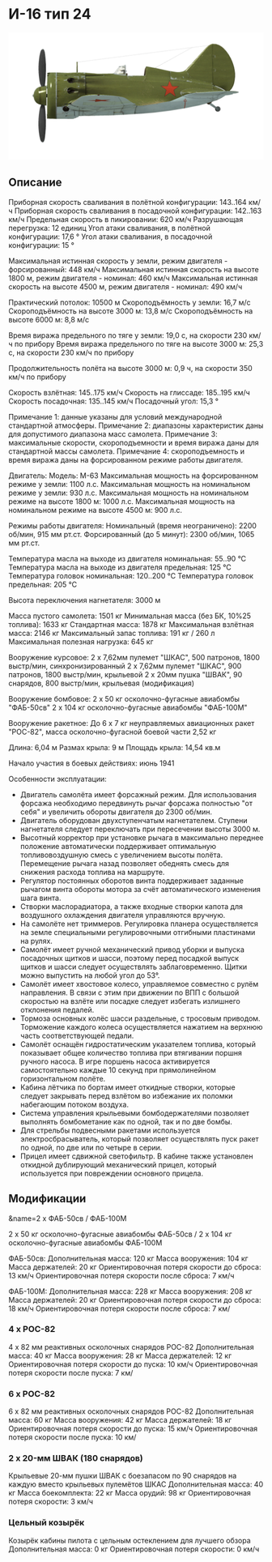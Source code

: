 # И-16 тип 24

![i16t24](../images/i16t24.png)

## Описание

Приборная скорость сваливания в полётной конфигурации: 143..164 км/ч
Приборная скорость сваливания в посадочной конфигурации: 142..163 км/ч
Предельная скорость в пикировании: 620 км/ч
Разрушающая перегрузка: 12 единиц
Угол атаки сваливания, в полётной конфигурации: 17,6 °
Угол атаки сваливания, в посадочной конфигурации: 15 °

Максимальная истинная скорость у земли, режим двигателя - форсированный: 448 км/ч
Максимальная истинная скорость на высоте 1800 м, режим двигателя - номинал: 460 км/ч
Максимальная истинная скорость на высоте 4500 м, режим двигателя - номинал: 490 км/ч

Практический потолок: 10500 м
Скороподъёмность у земли: 16,7 м/с
Скороподъёмность на высоте 3000 м: 13,8 м/с
Скороподъёмность на высоте 6000 м: 8,8 м/с

Время виража предельного по тяге у земли: 19,0 с, на скорости 230 км/ч по прибору
Время виража предельного по тяге на высоте 3000 м: 25,3 с, на скорости 230 км/ч по прибору

Продолжительность полёта на высоте 3000 м: 0,9 ч, на скорости 350 км/ч по прибору

Скорость взлётная: 145..175 км/ч
Скорость на глиссаде: 185..195 км/ч
Скорость посадочная: 135..145 км/ч
Посадочный угол: 15,3 °

Примечание 1: данные указаны для условий международной стандартной атмосферы.
Примечание 2: диапазоны характеристик даны для допустимого диапазона масс самолета.
Примечание 3: максимальные скорости, скороподъемности и время виража даны для стандартной массы самолета.
Примечание 4: скороподъемность и время виража даны на форсированном режиме работы двигателя.

Двигатель:
Модель: М-63 
Максимальная мощность на форсированном режиме у земли: 1100 л.с.
Максимальная мощность на номинальном режиме у земли: 930 л.с.
Максимальная мощность на номинальном режиме на высоте 1800 м: 1000 л.с.
Максимальная мощность на номинальном режиме на высоте 4500 м: 900 л.с.

Режимы работы двигателя:
Номинальный (время неограничено): 2200 об/мин, 915 мм рт.ст.
Форсированный (до 5 минут): 2300 об/мин, 1065 мм рт.ст.

Температура масла на выходе из двигателя номинальная: 55..90 °С
Температура масла на выходе из двигателя предельная: 125 °С
Температура головок номинальная: 120..200 °С
Температура головок предельная: 205 °С

Высота переключения нагнетателя: 3000 м

Масса пустого самолета: 1501 кг
Минимальная масса (без БК, 10%25 топлива): 1633 кг
Стандартная масса: 1878 кг
Максимальная взлётная масса: 2146 кг
Максимальный запас топлива: 191 кг / 260 л
Максимальная полезная нагрузка: 645 кг

Вооружение курсовое:
2 x 7,62мм пулемет "ШКАС", 500 патронов, 1800 выстр/мин, синхронизированный
2 x 7,62мм пулемет "ШКАС", 900 патронов, 1800 выстр/мин, крыльевой
2 x 20мм пушка "ШВАК", 90 снарядов, 800 выстр/мин, крыльевая (модификация)

Вооружение бомбовое:
2 x 50 кг осколочно-фугасные авиабомбы "ФАБ-50св"
2 x 104 кг осколочно-фугасные авиабомбы "ФАБ-100М"

Вооружение ракетное:
До 6 x 7 кг неуправляемых авиационных ракет "РОС-82", масса осколочно-фугасной боевой части 2,52 кг

Длина: 6,04 м
Размах крыла: 9 м
Площадь крыла: 14,54 кв.м

Начало участия в боевых действиях: июнь 1941

Особенности эксплуатации:
- Двигатель самолёта имеет форсажный режим. Для использования форсажа необходимо передвинуть рычаг форсажа полностью "от себя" и увеличить обороты двигателя до 2300 об/мин.
- Двигатель оборудован двухступенчатым нагнетателем. Ступени нагнетателя следует переключать при пересечении высоты 3000 м.
- Высотный корректор при установке рычага в максимально переднее положение автоматически поддерживает оптимальную топливовоздушную смесь с увеличением высоты полёта. Перемещение рычага назад позволяет обеднять смесь для снижения расхода топлива на маршруте.
- Регулятор постоянных оборотов винта поддерживает заданные рычагом винта обороты мотора за счёт автоматического изменения шага винта.
- Створки маслорадиатора, а также входные створки капота для воздушного охлаждения двигателя управляются вручную.
- На самолёте нет триммеров. Регулировка планера осуществляется на земле специальными регулировочными отгибными пластинами на рулях.
- Самолёт имеет ручной механический привод уборки и выпуска посадочных щитков и шасси, поэтому перед посадкой выпуск щитков и шасси следует осуществлять заблаговременно. Щитки можно выпустить на любой угол до 53°.
- Самолёт имеет хвостовое колесо, управляемое совместно с рулём направления. В связи с этим при движении по ВПП с большой скоростью на взлёте или посадке следует избегать излишнего отклонения педалей.
- Тормоза основных колёс шасси раздельные, с тросовым приводом. Торможение каждого колеса осуществляется нажатием на верхнюю часть соответствующей педали.
- Самолёт оснащён гидростатическим указателем топлива, который показывает общее количество топлива при втягивании поршня ручного насоса. В игре поршень насоса активируется самостоятельно каждые 10 секунд при прямолинейном горизонтальном полёте.
- Кабина лётчика по бортам имеет откидные створки, которые следует закрывать перед взлётом во избежание их поломки набегающим потоком воздуха.
- Система управления крыльевыми бомбодержателями позволяет выполнять бомбометание как по одной, так и по две бомбы.
- Для стрельбы подвесными ракетами используется электросбрасыватель, который позволяет осуществлять пуск ракет по одной, по две или по четыре в серии.
- Прицел имеет сдвижной светофильтр. В кабине также установлен откидной дублирующий механический прицел, который используется при повреждении основного прицела.

## Модификации
&name=2 х ФАБ-50св / ФАБ-100М

2 x 50 кг осколочно-фугасные авиабомбы ФАБ-50св / 2 x 104 кг осколочно-фугасные авиабомбы ФАБ-100М

ФАБ-50св:
Дополнительная масса: 120 кг
Масса вооружения: 104 кг
Масса держателей: 20 кг
Ориентировочная потеря скорости до сброса: 13 км/ч
Ориентировочная потеря скорости после сброса: 7 км/ч

ФАБ-100М:
Дополнительная масса: 228 кг
Масса вооружения: 208 кг
Масса держателей: 20 кг
Ориентировочная потеря скорости до сброса: 18 км/ч
Ориентировочная потеря скорости после сброса: 7 км/
### 4 х РОС-82

4 x 82 мм реактивных осколочных снарядов РОС-82
Дополнительная масса: 40 кг
Масса вооружения: 28 кг
Масса держателей: 12 кг
Ориентировочная потеря скорости до пуска: 10 км/ч
Ориентировочная потеря скорости после пуска: 7 км/
### 6 х РОС-82

6 x 82 мм реактивных осколочных снарядов РОС-82
Дополнительная масса: 60 кг
Масса вооружения: 42 кг
Масса держателей: 18 кг
Ориентировочная потеря скорости до пуска: 15 км/ч
Ориентировочная потеря скорости после пуска: 10 км/
### 2 x 20-мм ШВАК (180 снарядов)

Крыльевые 20-мм пушки ШВАК с боезапасом по 90 снарядов на каждую вместо крыльевых пулемётов ШКАС
Дополнительная масса: 40 кг
Масса боекомплекта: 22 кг
Масса орудий: 98 кг
Ориентировочная потеря скорости: 3 км/ч
### Цельный козырёк

Козырёк кабины пилота с цельным остеклением для лучшего обзора
Дополнительная масса: 0 кг
Ориентировочная потеря скорости: 0 км/ч